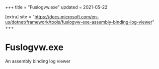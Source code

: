 +++
title = "Fuslogvw.exe"
updated = 2021-05-22

[extra]
site = "https://docs.microsoft.com/en-us/dotnet/framework/tools/fuslogvw-exe-assembly-binding-log-viewer"
+++

# Fuslogvw.exe
An assembly binding log viewer
